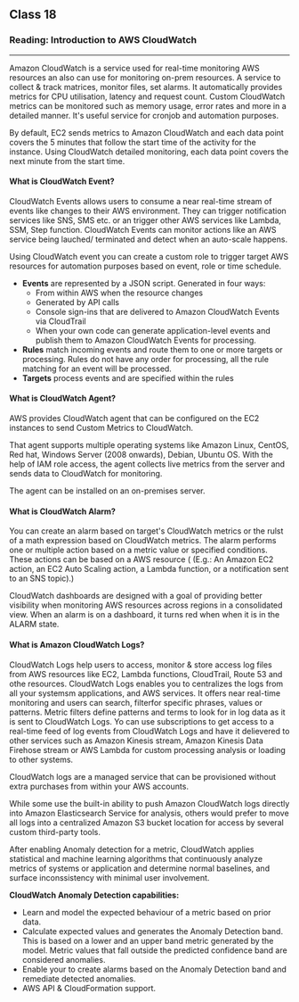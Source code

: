 ## Class 18

### Reading: Introduction to AWS CloudWatch

------

Amazon CloudWatch is a service used for real-time monitoring AWS resources an also can use for monitoring on-prem resources. A service to collect & track matrices, monitor files, set alarms. It automatically provides metrics for CPU utilisation, latency and request count. Custom CloudWatch metrics can be monitored such as memory usage, error rates and more in a detailed manner. It's useful service for cronjob and automation purposes.

By default, EC2 sends metrics to Amazon CloudWatch and each data point covers the 5 minutes that follow the start time of the activity for the instance. Using CloudWatch detailed monitoring, each data point covers the next minute from the start time.

#### What is CloudWatch Event?

CloudWatch Events allows users to consume a near real-time stream of events like changes to their AWS environment. They can trigger notification services like SNS, SMS etc. or an trigger other AWS services like Lambda, SSM, Step function. CloudWatch Events can monitor actions like an AWS service being lauched/ terminated and detect when an auto-scale happens.

Using CloudWatch event you can create a custom role to trigger target AWS resources for automation purposes based on event, role or time schedule.

+ **Events** are represented by a JSON script. Generated in four ways:
  + From within AWS when the resource changes
  + Generated by API calls
  + Console sign-ins that are delivered to Amazon CloudWatch Events via CloudTrail
  + When your own code can generate application-level events and publish them to Amazon CloudWatch Events for processing.
+ **Rules** match incoming events and route them to one or more targets or processing. Rules do not have any order for processing, all the rule matching for an event will be processed.
+ **Targets** process events and are specified within the rules

#### What is CloudWatch Agent?

AWS provides CloudWatch agent that can be configured on the EC2 instances to send Custom Metrics to CloudWatch.

That agent supports multiple operating systems like Amazon Linux, CentOS, Red hat, Windows Server (2008 onwards), Debian, Ubuntu OS. With the help of IAM role access, the agent collects live metrics from the server and sends data to CloudWatch for monitoring.

The agent can be installed on an on-premises server.

#### What is CloudWatch Alarm?

You can create an alarm based on target's CloudWatch metrics or the rulst of a math expression based on CloudWatch metrics. The alarm performs one or multiple action based on a metric value or specified conditions. These actions can be based on a AWS resource ( (E.g.: An Amazon EC2 action, an EC2 Auto Scaling action, a Lambda function, or a notification sent to an SNS topic).)

CloudWatch dashboards are designed with a goal of providing better visibility when monitoring AWS resources across regions in a consolidated view. When an alarm is on a dashboard, it turns red when when it is in the ALARM state.

#### What is Amazon CloudWatch Logs?

CloudWatch Logs help users to access, monitor & store access log files from AWS resources like EC2, Lambda functions, CloudTrail, Route 53 and othe resources. CloudWatch Logs enables you to centralizes the logs from all your systemsm applications, and AWS services. It offers near real-time monitoring and users can search, filterfor specific phrases, values or patterns. Metric filters define patterns and terms to look for in log data as it is sent to CloudWatch Logs. Yo can use subscriptions to get access to a real-time feed of log events from CloudWatch Logs and have it delievered to other services such as Amazon Kinesis stream, Amazon Kinesis Data Firehose stream or AWS Lambda for custom processing analysis or loading to other systems.

CloudWatch logs are a managed service that can be provisioned without extra purchases from within your AWS accounts.

While some use the built-in ability to push Amazon CloudWatch logs directly into Amazon Elasticsearch Service for analysis, others would prefer to move all logs into a centralized Amazon S3 bucket location for access by several custom third-party tools.

After enabling Anomaly detection for a metric, CloudWatch applies statistical and machine learning algorithms that continuously analyze metrics of systems or application and determine normal baselines, and surface inconssistency with minimal user involvement.

**CloudWatch Anomaly Detection capabilities:**

+ Learn and model the expected behaviour of a metric based on prior data.
+ Calculate expected values and generates the Anomaly Detection band. This is based on a lower and an upper band metric generated by the model. Metric values that fall outside the predicted confidence band are considered anomalies.
+ Enable your to create alarms based on the Anomaly Detection band and remediate detected anomalies.
+ AWS API  & CloudFormation support.